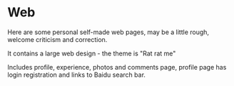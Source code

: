 # Web
Here are some personal self-made web pages, may be a little rough, welcome criticism and correction.

It contains a large web design - the theme is "Rat rat me"

Includes profile, experience, photos and comments page, profile page has login registration and links to Baidu search bar.
